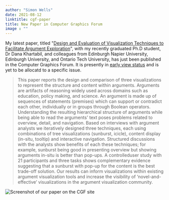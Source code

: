 ```yaml
---
author: "Simon Wells"
date: 2021-08-12
linktitle: cgf-paper
title: New Paper in Computer Graphics Forum
image : ""
---
```


My latest paper, titled "[Design and Evaluation of Visualization Techniques to Facilitate Argument Exploration](https://onlinelibrary.wiley.com/doi/full/10.1111/cgf.14389)", with my recently graduated Ph.D student, Dr Dana Khartabil, and colleagues from Edinburgh Napier University, Edinburgh University, and Ontario Tech University, has just been published in the Computer Graphics Forum. It is presently in [early view status](https://onlinelibrary.wiley.com/toc/14678659/0/0) and is yet to be allocatd to a specific issue.



> This paper reports the design and comparison of three visualizations to represent the structure and content within arguments. Arguments are artifacts of reasoning widely used across domains such as education, policy making, and science. An argument is made up of sequences of statements (premises) which can support or contradict each other, individually or in groups through Boolean operators. Understanding the resulting hierarchical structure of arguments while being able to read the arguments' text poses problems related to overview, detail, and navigation. Based on interviews with argument analysts we iteratively designed three techniques, each using combinations of tree visualizations (sunburst, icicle), content display (in-situ, tooltip) and interactive navigation. Structured discussions with the analysts show benefits of each these techniques; for example, sunburst being good in presenting overview but showing arguments in-situ is better than pop-ups. A controlleduser study with 21 participants and three tasks shows complementary evidence suggesting that a sunburst with pop-up for the content is the best trade-off solution. Our results can inform visualizations within existing argument visualization tools and increase the visibility of ‘novel-and-effective’ visualizations in the argument visualization community.

![Screenshot of our paper on the CGF site](/images/posts/cgf-visualising-args.png "Screenshot of our paper on the CGF site")

